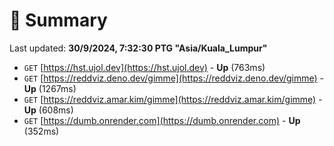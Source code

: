 # 📖 Summary
Last updated: **30/9/2024, 7:32:30 PTG "Asia/Kuala_Lumpur"**

- `GET` [https://hst.ujol.dev](https://hst.ujol.dev) - **Up** (763ms)
- `GET` [https://reddviz.deno.dev/gimme](https://reddviz.deno.dev/gimme) - **Up** (1267ms)
- `GET` [https://reddviz.amar.kim/gimme](https://reddviz.amar.kim/gimme) - **Up** (608ms)
- `GET` [https://dumb.onrender.com](https://dumb.onrender.com) - **Up** (352ms)
